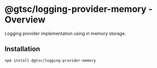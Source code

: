 # @gtsc/logging-provider-memory - Overview

Logging provider implementation using in memory storage.

## Installation

```shell
npm install @gtsc/logging-provider-memory
```
